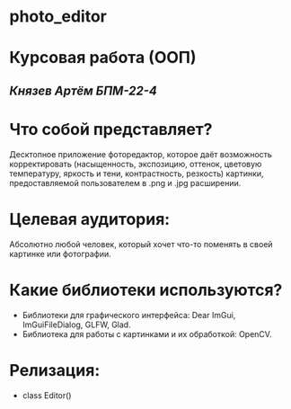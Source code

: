 # photo_editor

# Курсовая работа (ООП) 
_Князев Артём БПМ-22-4_ 
-

# Что собой представляет?
Десктопное приложение фоторедактор,
которое даёт возможность корректировать (насыщенность, экспозицию, оттенок, цветовую температуру, яркость и тени, контрастность, резкость) картинки, предоставляемой пользователем в .png и .jpg расширении.

# Целевая аудитория:
Абсолютно любой человек, который хочет что-то поменять в своей картинке или фотографии.

# Какие библиотеки используются?
* Библиотеки для графического интерфейса: Dear ImGui, ImGuiFileDialog, GLFW, Glad.
* Библиотека для работы с картинками и их обработкой: OpenCV.

# Релизация:
* class Editor()




 
